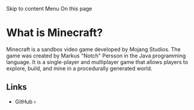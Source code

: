 Skip to content
Menu
On this page
# What is Minecraft? ​
Minecraft is a sandbox video game developed by Mojang Studios. The game was created by Markus "Notch" Persson in the Java programming language.
It is a single-player and multiplayer game that allows players to explore, build, and mine in a procedurally generated world.
## Links ​
  * GitHub ›


